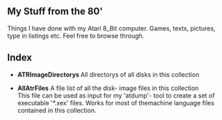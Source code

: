 My Stuff from the 80'
---------------------
Things I have done with my Atari 8_Bit computer. Games, texts, pictures, type in listings etc.
Feel free to browse through.

Index
-----
- <b>ATRImageDirectorys	</b>
All directorys of all disks in this collection

- <b>AllAtrFiles</b>
A file list of all the disk- image files in this collection						
This file can be used as input for my 'atdump'- tool to create	a set of executable '*.xex' files. Works for most of themachine language files contained in this collection.
